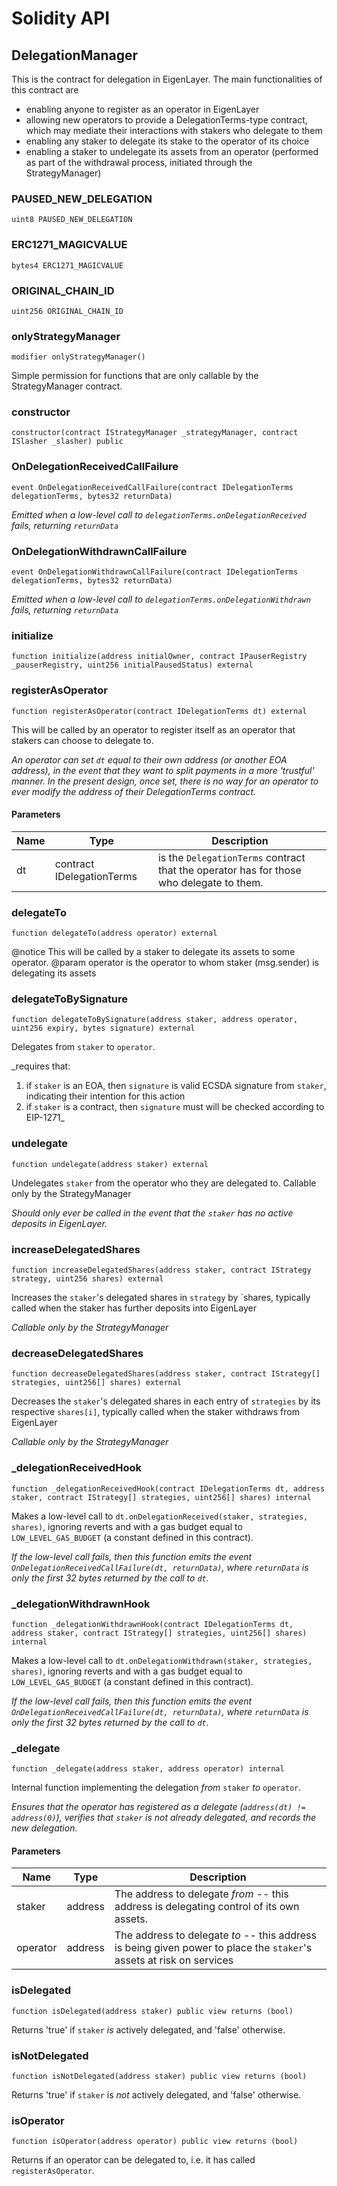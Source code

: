 # Solidity API

## DelegationManager

This is the contract for delegation in EigenLayer. The main functionalities of this contract are
- enabling anyone to register as an operator in EigenLayer
- allowing new operators to provide a DelegationTerms-type contract, which may mediate their interactions with stakers who delegate to them
- enabling any staker to delegate its stake to the operator of its choice
- enabling a staker to undelegate its assets from an operator (performed as part of the withdrawal process, initiated through the StrategyManager)

### PAUSED_NEW_DELEGATION

```solidity
uint8 PAUSED_NEW_DELEGATION
```

### ERC1271_MAGICVALUE

```solidity
bytes4 ERC1271_MAGICVALUE
```

### ORIGINAL_CHAIN_ID

```solidity
uint256 ORIGINAL_CHAIN_ID
```

### onlyStrategyManager

```solidity
modifier onlyStrategyManager()
```

Simple permission for functions that are only callable by the StrategyManager contract.

### constructor

```solidity
constructor(contract IStrategyManager _strategyManager, contract ISlasher _slasher) public
```

### OnDelegationReceivedCallFailure

```solidity
event OnDelegationReceivedCallFailure(contract IDelegationTerms delegationTerms, bytes32 returnData)
```

_Emitted when a low-level call to `delegationTerms.onDelegationReceived` fails, returning `returnData`_

### OnDelegationWithdrawnCallFailure

```solidity
event OnDelegationWithdrawnCallFailure(contract IDelegationTerms delegationTerms, bytes32 returnData)
```

_Emitted when a low-level call to `delegationTerms.onDelegationWithdrawn` fails, returning `returnData`_

### initialize

```solidity
function initialize(address initialOwner, contract IPauserRegistry _pauserRegistry, uint256 initialPausedStatus) external
```

### registerAsOperator

```solidity
function registerAsOperator(contract IDelegationTerms dt) external
```

This will be called by an operator to register itself as an operator that stakers can choose to delegate to.

_An operator can set `dt` equal to their own address (or another EOA address), in the event that they want to split payments
in a more 'trustful' manner.
In the present design, once set, there is no way for an operator to ever modify the address of their DelegationTerms contract._

#### Parameters

| Name | Type | Description |
| ---- | ---- | ----------- |
| dt | contract IDelegationTerms | is the `DelegationTerms` contract that the operator has for those who delegate to them. |

### delegateTo

```solidity
function delegateTo(address operator) external
```

@notice This will be called by a staker to delegate its assets to some operator.
 @param operator is the operator to whom staker (msg.sender) is delegating its assets

### delegateToBySignature

```solidity
function delegateToBySignature(address staker, address operator, uint256 expiry, bytes signature) external
```

Delegates from `staker` to `operator`.

_requires that:
1) if `staker` is an EOA, then `signature` is valid ECSDA signature from `staker`, indicating their intention for this action
2) if `staker` is a contract, then `signature` must will be checked according to EIP-1271_

### undelegate

```solidity
function undelegate(address staker) external
```

Undelegates `staker` from the operator who they are delegated to.
Callable only by the StrategyManager

_Should only ever be called in the event that the `staker` has no active deposits in EigenLayer._

### increaseDelegatedShares

```solidity
function increaseDelegatedShares(address staker, contract IStrategy strategy, uint256 shares) external
```

Increases the `staker`'s delegated shares in `strategy` by `shares, typically called when the staker has further deposits into EigenLayer

_Callable only by the StrategyManager_

### decreaseDelegatedShares

```solidity
function decreaseDelegatedShares(address staker, contract IStrategy[] strategies, uint256[] shares) external
```

Decreases the `staker`'s delegated shares in each entry of `strategies` by its respective `shares[i]`, typically called when the staker withdraws from EigenLayer

_Callable only by the StrategyManager_

### _delegationReceivedHook

```solidity
function _delegationReceivedHook(contract IDelegationTerms dt, address staker, contract IStrategy[] strategies, uint256[] shares) internal
```

Makes a low-level call to `dt.onDelegationReceived(staker, strategies, shares)`, ignoring reverts and with a gas budget 
equal to `LOW_LEVEL_GAS_BUDGET` (a constant defined in this contract).

_*If* the low-level call fails, then this function emits the event `OnDelegationReceivedCallFailure(dt, returnData)`, where
`returnData` is *only the first 32 bytes* returned by the call to `dt`._

### _delegationWithdrawnHook

```solidity
function _delegationWithdrawnHook(contract IDelegationTerms dt, address staker, contract IStrategy[] strategies, uint256[] shares) internal
```

Makes a low-level call to `dt.onDelegationWithdrawn(staker, strategies, shares)`, ignoring reverts and with a gas budget 
equal to `LOW_LEVEL_GAS_BUDGET` (a constant defined in this contract).

_*If* the low-level call fails, then this function emits the event `OnDelegationReceivedCallFailure(dt, returnData)`, where
`returnData` is *only the first 32 bytes* returned by the call to `dt`._

### _delegate

```solidity
function _delegate(address staker, address operator) internal
```

Internal function implementing the delegation *from* `staker` *to* `operator`.

_Ensures that the operator has registered as a delegate (`address(dt) != address(0)`), verifies that `staker` is not already
delegated, and records the new delegation._

#### Parameters

| Name | Type | Description |
| ---- | ---- | ----------- |
| staker | address | The address to delegate *from* -- this address is delegating control of its own assets. |
| operator | address | The address to delegate *to* -- this address is being given power to place the `staker`'s assets at risk on services |

### isDelegated

```solidity
function isDelegated(address staker) public view returns (bool)
```

Returns 'true' if `staker` *is* actively delegated, and 'false' otherwise.

### isNotDelegated

```solidity
function isNotDelegated(address staker) public view returns (bool)
```

Returns 'true' if `staker` is *not* actively delegated, and 'false' otherwise.

### isOperator

```solidity
function isOperator(address operator) public view returns (bool)
```

Returns if an operator can be delegated to, i.e. it has called `registerAsOperator`.

